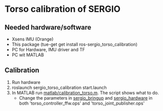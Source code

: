 # Torso calibration of SERGIO

## Needed hardware/software
* Xsens IMU (Orange)
* This package (tue-get get install ros-sergio_torso_calibration)
* PC for Hardware, IMU driver and TF
* PC wit MATLAB

## Calibration
1. Run hardware
2. roslaunch sergio_torso_calibration start.launch
3. In MATLAB run [matlab/calibration_torso.m](/matlab/calibration_torso.m). The script shows what to do.
    * Change the parameters in [sergio_bringup](../../../sergio_bringup/tree/master/parameters/hardware/actuators) and [sergio_hardware](../../../sergio_hardware//tree/master/ops) in both 'torso_controller_ffw.ops' and 'torso_joint_publisher.ops'
